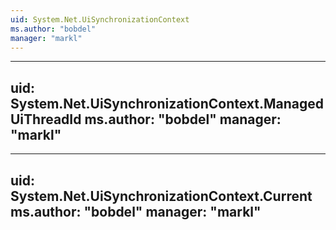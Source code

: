 ```yaml
---
uid: System.Net.UiSynchronizationContext
ms.author: "bobdel"
manager: "markl"
---
```


---
uid: System.Net.UiSynchronizationContext.ManagedUiThreadId
ms.author: "bobdel"
manager: "markl"
---

---
uid: System.Net.UiSynchronizationContext.Current
ms.author: "bobdel"
manager: "markl"
---
